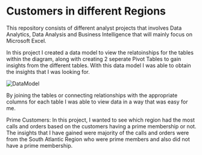 # Customers in different Regions
This repository consists of different analyst projects that involves Data Analytics, Data Analysis and Business Intelligence that will mainly focus on Microsoft Excel.

In this project I created a data model to view the relatoinships for the tables within the diagram, along with creating 2 seperate Pivot Tables to gain insights from the different tables. With this data model I was able to obtain the insights that I was looking for.

![DataModel](https://user-images.githubusercontent.com/72324462/236376299-c212bed8-7760-45f9-8a16-c8da2ec9a066.png)

By joining the tables or connecting relationships with the appropriate columns for each table I was able to view data in a way that was easy for me. 

Prime Customers: In this project, I wanted to see which region had the most calls and orders based on the customers having a prime membership or not. The insights that I have gained were majority of the calls and orders were from the South Atlantic Region who were prime members and also did not have a prime membership. 



